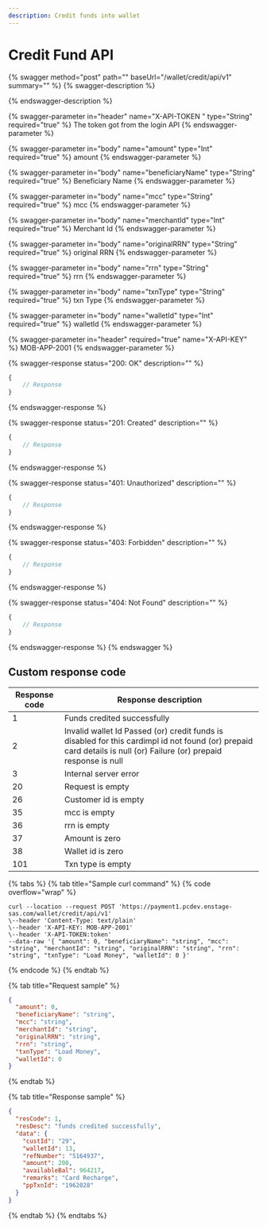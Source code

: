 ```yaml
---
description: Credit funds into wallet
---
```


# Credit Fund API



{% swagger method="post" path="" baseUrl="<domain>/wallet/credit/api/v1" summary="" %}
{% swagger-description %}

{% endswagger-description %}

{% swagger-parameter in="header" name="X-API-TOKEN  " type="String" required="true" %}
The token got from the login API
{% endswagger-parameter %}

{% swagger-parameter in="body" name="amount" type="Int" required="true" %}
amount
{% endswagger-parameter %}

{% swagger-parameter in="body" name="beneficiaryName" type="String" required="true" %}
Beneficiary Name
{% endswagger-parameter %}

{% swagger-parameter in="body" name="mcc" type="String" required="true" %}
mcc
{% endswagger-parameter %}

{% swagger-parameter in="body" name="merchantId" type="Int" required="true" %}
Merchant Id
{% endswagger-parameter %}

{% swagger-parameter in="body" name="originalRRN" type="String" required="true" %}
original RRN
{% endswagger-parameter %}

{% swagger-parameter in="body" name="rrn" type="String" required="true" %}
​rrn
{% endswagger-parameter %}

{% swagger-parameter in="body" name="txnType" type="String" required="true" %}
txn Type
{% endswagger-parameter %}

{% swagger-parameter in="body" name="walletId" type="Int" required="true" %}
walletId
{% endswagger-parameter %}

{% swagger-parameter in="header" required="true" name="X-API-KEY" %}
MOB-APP-2001
{% endswagger-parameter %}

{% swagger-response status="200: OK" description="" %}
```javascript
{
    // Response
}
```
{% endswagger-response %}

{% swagger-response status="201: Created" description="" %}
```javascript
{
    // Response
}
```
{% endswagger-response %}

{% swagger-response status="401: Unauthorized" description="" %}
```javascript
{
    // Response
}
```
{% endswagger-response %}

{% swagger-response status="403: Forbidden" description="" %}
```javascript
{
    // Response
}
```
{% endswagger-response %}

{% swagger-response status="404: Not Found" description="" %}
```javascript
{
    // Response
}
```
{% endswagger-response %}
{% endswagger %}

## Custom response code

| Response code | Response description                                                                                                                                               |
| ------------- | ------------------------------------------------------------------------------------------------------------------------------------------------------------------ |
| 1             | Funds credited successfully                                                                                                                                        |
| ​2            | Invalid wallet Id Passed (or) credit funds is disabled for this cardimpl id not found (or) prepaid card details is null (or) Failure (or) prepaid response is null |
| ​3            | Internal server error                                                                                                                                              |
| ​20           | Request is empty                                                                                                                                                   |
| 26            | ​Customer id is empty                                                                                                                                              |
| 35            | ​mcc is empty                                                                                                                                                      |
| 36            | ​rrn is empty                                                                                                                                                      |
| ​37           | Amount is zero                                                                                                                                                     |
| 38            | Wallet id is zero                                                                                                                                                  |
| ​101          | Txn type is empty                                                                                                                                                  |



{% tabs %}
{% tab title="Sample curl command" %}
{% code overflow="wrap" %}
```
curl --location --request POST 'https://payment1.pcdev.enstage-sas.com/wallet/credit/api/v1'
\--header 'Content-Type: text/plain'
\--header 'X-API-KEY: MOB-APP-2001'
\--header 'X-API-TOKEN:token'
--data-raw '{ "amount": 0, "beneficiaryName": "string", "mcc": "string", "merchantId": "string", "originalRRN": "string", "rrn": "string", "txnType": "Load Money", "walletId": 0 }'
```
{% endcode %}
{% endtab %}

{% tab title="Request sample" %}


```json
{
  "amount": 0,
  "beneficiaryName": "string",
  "mcc": "string",
  "merchantId": "string",
  "originalRRN": "string",
  "rrn": "string",
  "txnType": "Load Money",
  "walletId": 0
}
```
{% endtab %}

{% tab title="Response sample" %}
```json
{
  "resCode": 1,
  "resDesc": "funds credited successfully",
  "data": {
    "custId": "29",
    "walletId": 13,
    "refNumber": "5164937",
    "amount": 200,
    "availableBal": 964217,
    "remarks": "Card Recharge",
    "ppTxnId": "1962028"
  }
}
```
{% endtab %}
{% endtabs %}
